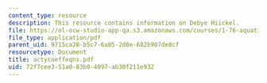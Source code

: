 ```yaml
---
content_type: resource
description: This resource contains information on Debye Hiickel.
file: https://ol-ocw-studio-app-qa.s3.amazonaws.com/courses/1-76-aquatic-chemistry-fall-2005/72f7cee351a083b04097ab30f211e932_actycoeffeqns.pdf
file_type: application/pdf
parent_uid: 9715ca28-b5c7-6a05-2d0e-682b907de8cf
resourcetype: Document
title: actycoeffeqns.pdf
uid: 72f7cee3-51a0-83b0-4097-ab30f211e932
---
```

